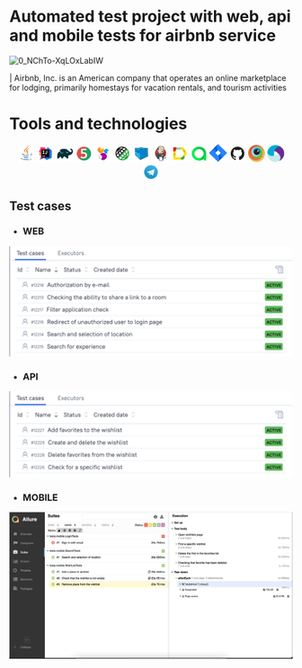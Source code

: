 # Automated test project with web, api and mobile tests for airbnb service

![0_NChTo-XqLOxLabIW](https://user-images.githubusercontent.com/36373593/184724462-cd7a9969-cb47-41c1-84f0-15942c9832ae.png)

| Airbnb, Inc. is an American company that operates an online marketplace for lodging, primarily homestays for vacation rentals, and tourism activities

# <a name="Technology">Tools and technologies</a>
<p  align="center">
<img width="6%" title="Java" src="images/logo/Java.svg">
<img width="6%" title="IntelliJ IDEA" src="images/logo/IntelliJIDEA.svg">
<img width="6%" title="Gradle" src="images/logo/Gradle.svg">
<img width="6%" title="JUnit5" src="images/logo/JUnit5.svg">
<img width="6%" title="Selenide" src="images/logo/Selenide.svg">
<img width="6%" title="RestAssured" src="images/logo/RestAssured.svg">
<img width="6%" title="Selenoid" src="images/logo/Selenoid.svg">
<img width="6%" title="Jenkins" src="images/logo/Jenkins.svg">
<img width="6%" title="Allure Report" src="images/logo/Allure.svg">
<img width="6%" title="Allure TestOps" src="images/logo/Allure_TO.svg">
<img width="6%" title="Jira" src="images/logo/Jira.svg">
<img width="6%" title="GitHub" src="images/logo/GitHub.svg">
<img width="6%" title="Browserstack" src="images/logo/Browserstack.svg">
<img width="6%" title="Appium" src="images/logo/Appium.svg">
<img width="6%" title="Telegram" src="images/logo/Telegram.svg">

## <a name="TestCases"></a> Test cases
- ### WEB
<p align="center">
<img title="WEB" src="images/screen/Web.PNG">
</p>

- ### API
<p align="center">
<img title="API" src="images/screen/Api.PNG">
</p>

- ### MOBILE
<p align="center">
<img title="Mobile" src="images/screen/Mobile.png">
</p>